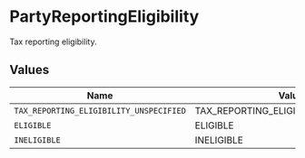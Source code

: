 # PartyReportingEligibility

Tax reporting eligibility.


## Values

| Name                                    | Value                                   |
| --------------------------------------- | --------------------------------------- |
| `TAX_REPORTING_ELIGIBILITY_UNSPECIFIED` | TAX_REPORTING_ELIGIBILITY_UNSPECIFIED   |
| `ELIGIBLE`                              | ELIGIBLE                                |
| `INELIGIBLE`                            | INELIGIBLE                              |